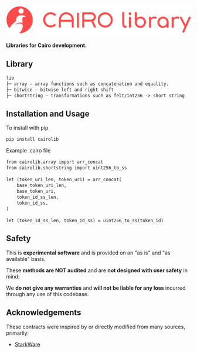 ![cairo-lib logo](./assets/cairo-lib-logo.png)

#### Libraries for Cairo development.

## Library

```
lib
├─ array — array functions such as concatenation and equality.
├─ bitwise — bitwise left and right shift
├─ shortstring — transformations such as felt/int256 -> short string
```

## Installation and Usage

To install with pip

```sh
pip install cairolib
```

Example .cairo file

```
from cairolib.array import arr_concat
from cairolib.shortstring import uint256_to_ss

let (token_uri_len, token_uri) = arr_concat(
    base_token_uri_len,
    base_token_uri,
    token_id_ss_len,
    token_id_ss,
)

let (token_id_ss_len, token_id_ss) = uint256_to_ss(token_id)

```

<!-- To install with [**Hardhat**](https://github.com/nomiclabs/hardhat) or [**Truffle**](https://github.com/trufflesuite/truffle):

```sh
npm install cairo-lib
``` -->

## Safety

This is **experimental software** and is provided on an "as is" and "as available" basis.

These **methods are NOT audited** and are **not designed with user safety** in mind:

We **do not give any warranties** and **will not be liable for any loss** incurred through any use of this codebase.

## Acknowledgements

These contracts were inspired by or directly modified from many sources, primarily:

- [StarkWare](https://github.com/starkware-libs/cairo-lang)
